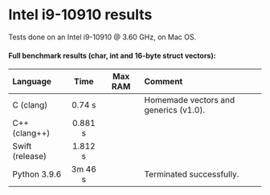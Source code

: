 # Intel i9-10910 results

Tests done on an Intel i9-10910 @ 3.60 GHz, on Mac OS.


#### Full benchmark results (char, int and 16-byte struct vectors):

| Language                 | Time       | Max RAM   | Comment                                                 |
| :----------------------- | :--------: | :-------: | :------------------------------------------------------ |
| C (clang)                | 0.74 s     |           | Homemade vectors and generics (v1.0).                   |
| C++ (clang++)            | 0.881 s    |           |                                                         |
| Swift (release)          | 1.812 s    |           |                                                         |
| Python 3.9.6             | 3m 46 s    |           | Terminated successfully.                                |

